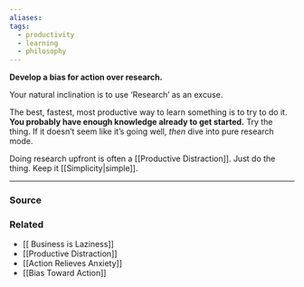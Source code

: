 ```yaml
---
aliases: 
tags:
  - productivity
  - learning
  - philosophy
---
```

**Develop a bias for action over research.**

Your natural inclination is to use ‘Research’ as an excuse.

The best, fastest, most productive way to learn something is to try to do it. **You probably have enough knowledge already to get started.** Try the thing. If it doesn’t seem like it’s going well, *then* dive into pure research mode. 

Doing research upfront is often a [[Productive Distraction]]. Just do the thing. Keep it [[Simplicity|simple]]. 

---

### Source


### Related
- [[ Business is Laziness]] 
- [[Productive Distraction]]
- [[Action Relieves Anxiety]]
- [[Bias Toward Action]]